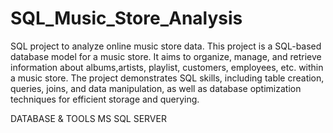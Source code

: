 # SQL_Music_Store_Analysis

SQL project to analyze online music store data.
This project is a SQL-based database model for a music store. It aims to organize, manage, and retrieve information about albums,artists, playlist, customers, employees, etc. within a music store. The project demonstrates SQL skills, including table creation, queries, joins, and data manipulation, as well as database optimization techniques for efficient storage and querying.

DATABASE & TOOLS
MS SQL SERVER
